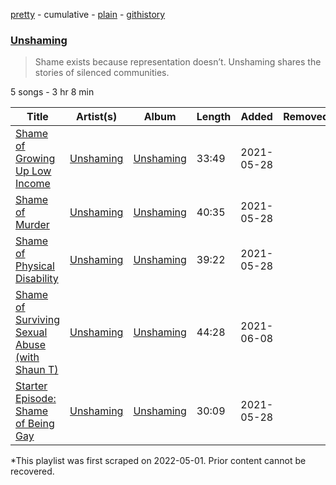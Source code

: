 [pretty](/playlists/pretty/37i9dQZF1DWWGquR9lelQD.md) - cumulative - [plain](/playlists/plain/37i9dQZF1DWWGquR9lelQD) - [githistory](https://github.githistory.xyz/mackorone/spotify-playlist-archive/blob/main/playlists/plain/37i9dQZF1DWWGquR9lelQD)

### [Unshaming](https://open.spotify.com/playlist/37i9dQZF1DWWGquR9lelQD)

> Shame exists because representation doesn’t\. Unshaming shares the stories of silenced communities.

5 songs - 3 hr 8 min

| Title | Artist(s) | Album | Length | Added | Removed |
|---|---|---|---|---|---|
| [Shame of Growing Up Low Income](https://open.spotify.com/episode/0zHVJL1WxICR6KphwatkZu) | [Unshaming](https://open.spotify.com/show/0tUihHXJLcYyyYxqP9UW2Z) | [Unshaming](https://open.spotify.com/show/0tUihHXJLcYyyYxqP9UW2Z) | 33:49 | 2021-05-28 |  |
| [Shame of Murder](https://open.spotify.com/episode/5cWVUVlADaM7HGBrI49FPO) | [Unshaming](https://open.spotify.com/show/0tUihHXJLcYyyYxqP9UW2Z) | [Unshaming](https://open.spotify.com/show/0tUihHXJLcYyyYxqP9UW2Z) | 40:35 | 2021-05-28 |  |
| [Shame of Physical Disability](https://open.spotify.com/episode/6D4nwmPazqQTR3OPx4WoVC) | [Unshaming](https://open.spotify.com/show/0tUihHXJLcYyyYxqP9UW2Z) | [Unshaming](https://open.spotify.com/show/0tUihHXJLcYyyYxqP9UW2Z) | 39:22 | 2021-05-28 |  |
| [Shame of Surviving Sexual Abuse \(with Shaun T\)](https://open.spotify.com/episode/73CCqmSwlC4nYQ8E2JXkDm) | [Unshaming](https://open.spotify.com/show/0tUihHXJLcYyyYxqP9UW2Z) | [Unshaming](https://open.spotify.com/show/0tUihHXJLcYyyYxqP9UW2Z) | 44:28 | 2021-06-08 |  |
| [Starter Episode: Shame of Being Gay](https://open.spotify.com/episode/3BkiHk6FrGJJ2uOuDDhGwy) | [Unshaming](https://open.spotify.com/show/0tUihHXJLcYyyYxqP9UW2Z) | [Unshaming](https://open.spotify.com/show/0tUihHXJLcYyyYxqP9UW2Z) | 30:09 | 2021-05-28 |  |

\*This playlist was first scraped on 2022-05-01. Prior content cannot be recovered.
